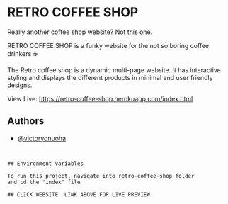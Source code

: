 
# RETRO COFFEE SHOP
 Really another coffee shop website? Not this one.

RETRO COFFEE SHOP is a funky website for the not so boring coffee
drinkers ☕

The Retro coffee shop is a dynamic multi-page website.
It has interactive styling and displays the different products in 
minimal and user friendly designs. 

View Live: https://retro-coffee-shop.herokuapp.com/index.html


## Authors

- [@victoryonuoha](https://github.com/VictoryOnuoha)


```


## Environment Variables

To run this project, navigate into retro-coffee-shop folder
and cd the "index" file

## CLICK WEBSITE  LINK ABOVE FOR LIVE PREVIEW 




